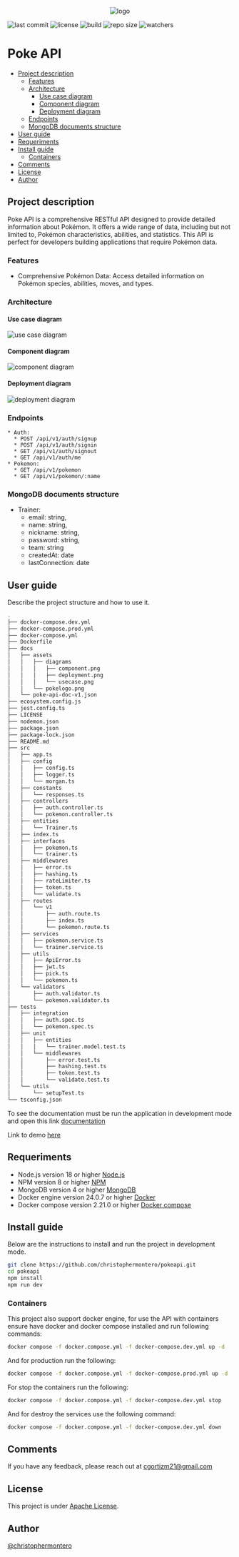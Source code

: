 <p align="center"><img src="./docs/assets/pokelogo.png" alt="logo"></p>

![last commit](https://img.shields.io/github/last-commit/christophermontero/pokeapi)
![license](https://img.shields.io/github/license/christophermontero/pokeapi)
![build](https://img.shields.io/github/actions/workflow/status/christophermontero/pokeapi/pipeline.yml)
![repo size](https://img.shields.io/github/repo-size/christophermontero/pokeapi)
![watchers](https://img.shields.io/github/watchers/christophermontero/pokeapi?style=social)

# Poke API

- [Project description](#project-description)
  - [Features](#features)
  - [Architecture](#architecture)
    - [Use case diagram](#use-case-diagram)
    - [Component diagram](#component-diagram)
    - [Deployment diagram](#deployment-diagram)
  - [Endpoints](#endpoints)
  - [MongoDB documents structure](#mongodb-documents-structure)
- [User guide](#user-guide)
- [Requeriments](#requeriments)
- [Install guide](#install-guide)
  - [Containers](#containers)
- [Comments](#comments)
- [License](#license)
- [Author](#author)

## Project description

Poke API is a comprehensive RESTful API designed to provide detailed information about Pokémon. It offers a wide range of data, including but not limited to, Pokémon characteristics, abilities, and statistics. This API is perfect for developers building applications that require Pokémon data.

### Features
- Comprehensive Pokémon Data: Access detailed information on Pokémon species, abilities, moves, and types.

### Architecture

#### Use case diagram

![use case diagram](./docs/assets/diagrams/usecase.png)

#### Component diagram

![component diagram](./docs/assets/diagrams/component.png)

#### Deployment diagram

![deployment diagram](./docs/assets/diagrams/deployment.png)

### Endpoints

```
* Auth:
  * POST /api/v1/auth/signup
  * POST /api/v1/auth/signin
  * GET /api/v1/auth/signout
  * GET /api/v1/auth/me
* Pokemon:
  * GET /api/v1/pokemon
  * GET /api/v1/pokemon/:name
```

### MongoDB documents structure

- Trainer:
  - email: string,
  - name: string,
  - nickname: string,
  - password: string,
  - team: string
  - createdAt: date
  - lastConnection: date

## User guide

Describe the project structure and how to use it.

```bash
.
├── docker-compose.dev.yml
├── docker-compose.prod.yml
├── docker-compose.yml
├── Dockerfile
├── docs
│   ├── assets
│   │   ├── diagrams
│   │   │   ├── component.png
│   │   │   ├── deployment.png
│   │   │   └── usecase.png
│   │   └── pokelogo.png
│   └── poke-api-doc-v1.json
├── ecosystem.config.js
├── jest.config.ts
├── LICENSE
├── nodemon.json
├── package.json
├── package-lock.json
├── README.md
├── src
│   ├── app.ts
│   ├── config
│   │   ├── config.ts
│   │   ├── logger.ts
│   │   └── morgan.ts
│   ├── constants
│   │   └── responses.ts
│   ├── controllers
│   │   ├── auth.controller.ts
│   │   └── pokemon.controller.ts
│   ├── entities
│   │   └── Trainer.ts
│   ├── index.ts
│   ├── interfaces
│   │   ├── pokemon.ts
│   │   └── trainer.ts
│   ├── middlewares
│   │   ├── error.ts
│   │   ├── hashing.ts
│   │   ├── rateLimiter.ts
│   │   ├── token.ts
│   │   └── validate.ts
│   ├── routes
│   │   └── v1
│   │       ├── auth.route.ts
│   │       ├── index.ts
│   │       └── pokemon.route.ts
│   ├── services
│   │   ├── pokemon.service.ts
│   │   └── trainer.service.ts
│   ├── utils
│   │   ├── ApiError.ts
│   │   ├── jwt.ts
│   │   ├── pick.ts
│   │   └── pokemon.ts
│   └── validators
│       ├── auth.validator.ts
│       └── pokemon.validator.ts
├── tests
│   ├── integration
│   │   ├── auth.spec.ts
│   │   └── pokemon.spec.ts
│   ├── unit
│   │   ├── entities
│   │   │   └── trainer.model.test.ts
│   │   └── middlewares
│   │       ├── error.test.ts
│   │       ├── hashing.test.ts
│   │       ├── token.test.ts
│   │       └── validate.test.ts
│   └── utils
│       └── setupTest.ts
└── tsconfig.json
```

To see the documentation must be run the application in development mode and open this link [documentation](http://localhost:3000/api/v1/docs/)

Link to demo [here](https://awesomepokeapi-ae9d4e3e043d.herokuapp.com/)

## Requeriments

- Node.js version 18 or higher [Node.js](https://nodejs.org/en/)
- NPM version 8 or higher [NPM](https://www.npmjs.com/)
- MongoDB version 4 or higher [MongoDB](https://www.mongodb.com/)
- Docker engine version 24.0.7 or higher [Docker](https://docs.docker.com/desktop/?_gl=1*1fjyumz*_ga*MzM2Mzg0MjQzLjE3MDIxNDI5Mjc.*_ga_XJWPQMJYHQ*MTcwNDM4Nzk5NS41LjEuMTcwNDM4ODAwNy40OC4wLjA.)
- Docker compose version 2.21.0 or higher [Docker compose](https://docs.docker.com/desktop/?_gl=1*1fjyumz*_ga*MzM2Mzg0MjQzLjE3MDIxNDI5Mjc.*_ga_XJWPQMJYHQ*MTcwNDM4Nzk5NS41LjEuMTcwNDM4ODAwNy40OC4wLjA.)

## Install guide

Below are the instructions to install and run the project in development mode.

```bash
git clone https://github.com/christophermontero/pokeapi.git
cd pokeapi
npm install
npm run dev
```

### Containers

This project also support docker engine, for use the API with containers ensure have docker and docker compose installed and run following commands:

```bash
docker compose -f docker.compose.yml -f docker-compose.dev.yml up -d
```

And for production run the following:

```bash
docker compose -f docker.compose.yml -f docker-compose.prod.yml up -d
```

For stop the containers run the following:

```bash
docker compose -f docker.compose.yml -f docker-compose.dev.yml stop 
```

And for destroy the services use the following command:

```bash
docker compose -f docker.compose.yml -f docker-compose.dev.yml down 
```

## Comments

If you have any feedback, please reach out at cgortizm21@gmail.com

## License

This project is under [Apache License](https://www.apache.org/licenses/LICENSE-2.0).

## Author

[@christophermontero](https://github.com/christophermontero)
